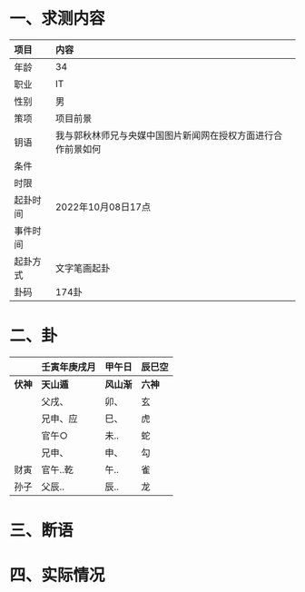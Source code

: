 # 一、求测内容
|项目|内容|
|:-|:-|
|年龄|34|
|职业|IT|
|性别|男|
|策项|项目前景|
|钥语|我与郭秋林师兄与央媒中国图片新闻网在授权方面进行合作前景如何|
|条件||
|时限||
|起卦时间|2022年10月08日17点|
|事件时间||
|起卦方式|文字笔画起卦|
|卦码|174卦|

# 二、卦
||壬寅年庚戌月|甲午日|辰巳空|
|:-|:-|:-|:-|
|**伏神**|**天山遁**|**风山渐**|**六神**|
||父戌、|卯、|玄|
||兄申、应|巳、|虎|
||官午○|未..|蛇|
||兄申、|申、|勾|
|财寅|官午..乾|午..|雀|
|孙子|父辰..|辰..|龙|


# 三、断语

# 四、实际情况